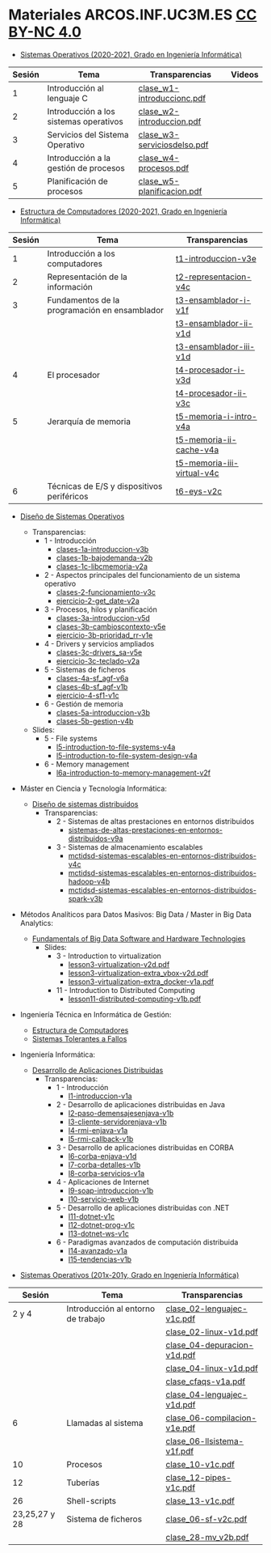 # Materiales ARCOS.INF.UC3M.ES [CC BY-NC 4.0](http://creativecommons.org/licenses/by-nc/4.0/) 

* [Sistemas Operativos (2020-2021, Grado en Ingeniería Informática)](http://www.arcos.inf.uc3m.es/~infoso/)

| Sesión 	| Tema                                       	| Transparencias                                                                                                           	| Videos |
|--------	|--------------------------------------------	|--------------------------------------------------------------------------------------------------------------------------	|-------	|
| 1      	| Introducción al lenguaje C                 	| [clase_w1-introduccionc.pdf](https://acaldero.github.io/slides/GII_Sistemas_Operativos/clase_w1-introduccionc.pdf)        |   	    |
| 2  	    | Introducción a los sistemas operativos     	| [clase_w2-introduccion.pdf](https://acaldero.github.io/slides/GII_Sistemas_Operativos/clase_w2-introduccion.pdf)      	   |       	|
| 3  	    | Servicios del Sistema Operativo	            | [clase_w3-serviciosdelso.pdf](https://acaldero.github.io/slides/GII_Sistemas_Operativos/clase_w3-serviciosdelso.pdf)	     |       	|
| 4  	    | Introducción a la gestión de procesos      	| [clase_w4-procesos.pdf](https://acaldero.github.io/slides/GII_Sistemas_Operativos/clase_w4-procesos.pdf)	                 |   	    |
| 5  	    | Planificación de procesos                  	| [clase_w5-planificacion.pdf](https://acaldero.github.io/slides/GII_Sistemas_Operativos/clase_w5-planificacion.pdf)	       |       	|

* [Estructura de Computadores (2020-2021, Grado en Ingeniería Informática)](http://www.arcos.inf.uc3m.es/~infoec/)

| Sesión 	| Tema                                          	| Transparencias                                                                                                               	|
|--------	|-----------------------------------------------	|------------------------------------------------------------------------------------------------------------------------------	|
| 1      	| Introducción a los computadores            	   | [t1-introduccion-v3e](https://acaldero.github.io/slides/GII_Estructura_De_Computadores/t1-introduccion-v3a.pdf)               |
| 2      	| Representación de la información              	| [t2-representacion-v4c](https://acaldero.github.io/slides/GII_Estructura_De_Computadores/t2-representacion-v4c.pdf)           |
| 3      	| Fundamentos de la programación en ensamblador  | [t3-ensamblador-i-v1f](https://acaldero.github.io/slides/GII_Estructura_De_Computadores/t3-ensamblador-i-v1f.pdf)             |
|        	|                                               	| [t3-ensamblador-ii-v1d](https://acaldero.github.io/slides/GII_Estructura_De_Computadores/t3-ensamblador-ii-v1d.pdf)           |
|        	|                                               	| [t3-ensamblador-iii-v1d](https://acaldero.github.io/slides/GII_Estructura_De_Computadores/t3-ensamblador-iii-v1d.pdf)         |
| 4      	| El procesador                                 	| [t4-procesador-i-v3d](https://acaldero.github.io/slides/GII_Estructura_De_Computadores/t4-procesador-i-v3b.pdf)               |
|        	|                                               	| [t4-procesador-ii-v3c](https://acaldero.github.io/slides/GII_Estructura_De_Computadores/t4-procesador-ii-v3b.pdf)             |
| 5      	| Jerarquía de memoria                          	| [t5-memoria-i-intro-v4a](https://acaldero.github.io/slides/GII_Estructura_De_Computadores/t5-memoria-i-intro-v4a.pdf)         |
|        	|                                               	| [t5-memoria-ii-cache-v4a](https://acaldero.github.io/slides/GII_Estructura_De_Computadores/t5-memoria-ii-cache-v4a.pdf)       |
|        	|                                               	| [t5-memoria-iii-virtual-v4c](https://acaldero.github.io/slides/GII_Estructura_De_Computadores/t5-memoria-iii-virtual-v4c.pdf) |
| 6      	| Técnicas de E/S y dispositivos periféricos    	| [t6-eys-v2c](https://acaldero.github.io/slides/GII_Estructura_De_Computadores/t6-eys-v2c.pdf)                                 |


  * [Diseño de Sistemas Operativos](http://www.arcos.inf.uc3m.es/~infodso/)
    * Transparencias:
      * 1 - Introducción
        * [clases-1a-introduccion-v3b](https://acaldero.github.io/slides/GII_Disenyo_De_Sistemas_Operativos/clases-1a-introduccion-v3d.pdf)
        * [clases-1b-bajodemanda-v2b](https://acaldero.github.io/slides/GII_Disenyo_De_Sistemas_Operativos/clases-1b-bajodemanda-v2b.pdf)
        * [clases-1c-libcmemoria-v2a](https://acaldero.github.io/slides/GII_Disenyo_De_Sistemas_Operativos/clases-1c-libc_memoria-v2a.pdf)
      * 2 - Aspectos principales del funcionamiento de un sistema operativo
        * [clases-2-funcionamiento-v3c](https://acaldero.github.io/slides/GII_Disenyo_De_Sistemas_Operativos/clases-2-funcionamiento-v3c.pdf)
        * [ejercicio-2-get_date-v2a](https://acaldero.github.io/slides/GII_Disenyo_De_Sistemas_Operativos/ejercicio-2-get_date-v2a.pdf)
      * 3 - Procesos, hilos y planificación
        * [clases-3a-introduccion-v5d](https://acaldero.github.io/slides/GII_Disenyo_De_Sistemas_Operativos/clases-3a-ppdsa_introduccion-v5d.pdf)
        * [clases-3b-cambioscontexto-v5e](https://acaldero.github.io/slides/GII_Disenyo_De_Sistemas_Operativos/clases-3b-ppdsa_cambioscontexto-v5e.pdf)
        * [ejercicio-3b-prioridad_rr-v1e](https://acaldero.github.io/slides/GII_Disenyo_De_Sistemas_Operativos/ejercicio-3b-prioridad_rr-v1e.pdf)
      * 4 - Drivers y servicios ampliados
        * [clases-3c-drivers_sa-v5e](https://acaldero.github.io/slides/GII_Disenyo_De_Sistemas_Operativos/clases-3c-ppdsa_drv_sa-v5e.pdf)
        * [ejercicio-3c-teclado-v2a](https://acaldero.github.io/slides/GII_Disenyo_De_Sistemas_Operativos/ejercicio-3c-teclado-v2a.pdf)
      * 5 - Sistemas de ficheros
        * [clases-4a-sf_agf-v6a](https://acaldero.github.io/slides/GII_Disenyo_De_Sistemas_Operativos/clases-4a-sf_agf-v6a.pdf)
        * [clases-4b-sf_agf-v1b](https://acaldero.github.io/slides/GII_Disenyo_De_Sistemas_Operativos/clases-4b-sf_agf-v1a.pdf)
        * [ejercicio-4-sf1-v1c](https://acaldero.github.io/slides/GII_Disenyo_De_Sistemas_Operativos/ejercicio-4-sf1-v1c.pdf)
      * 6 - Gestión de memoria
        * [clases-5a-introduccion-v3b](https://acaldero.github.io/slides/GII_Disenyo_De_Sistemas_Operativos/clases-5a-memoria_introduccion-v3b.pdf)
        * [clases-5b-gestion-v4b](https://acaldero.github.io/slides/GII_Disenyo_De_Sistemas_Operativos/clases-5b-memoria_agf-v4b.pdf)
    * Slides:
      * 5 - File systems
        * [l5-introduction-to-file-systems-v4a](http://es.slideshare.net/AlejandroCalderonMat/l5-introduction-to-file-systems-v4a)
        * [l5-introduction-to-file-system-design-v4a](http://es.slideshare.net/AlejandroCalderonMat/l5-introduction-to-file-system-design-v4a)
      * 6 - Memory management
        * [l6a-introduction-to-memory-management-v2f](http://es.slideshare.net/AlejandroCalderonMat/l6a-introduction-to-memory-management-v2f)

* Máster en Ciencia y Tecnología Informática:
  * [Diseño de sistemas distribuidos](http://arcos.inf.uc3m.es/~dsd/)
    * Transparencias:
      * 2 - Sistemas de altas prestaciones en entornos distribuidos
        * [sistemas-de-altas-prestaciones-en-entornos-distribuidos-v9a](https://acaldero.github.io/slides/MCYTI_Disenyo_De_Sistemas_Distribuidos/mcti-dsd-hpc-v9c.pdf)
      * 3 - Sistemas de almacenamiento escalables
        * [mctidsd-sistemas-escalables-en-entornos-distribuidos-v4c](https://acaldero.github.io/slides/MCYTI_Disenyo_De_Sistemas_Distribuidos/mcti-dsd-se-v5b.pdf)
        * [mctidsd-sistemas-escalables-en-entornos-distribuidos-hadoop-v4b](https://acaldero.github.io/slides/MCYTI_Disenyo_De_Sistemas_Distribuidos/mcti-dsd-se-hadoop-v4b.pdf)
        * [mctidsd-sistemas-escalables-en-entornos-distribuidos-spark-v3b](https://acaldero.github.io/slides/MCYTI_Disenyo_De_Sistemas_Distribuidos/mcti-dsd-se-spark-v3b.pdf)

* Métodos Analíticos para Datos Masivos: Big Data / Master in Big Data Analytics:
  * [Fundamentals of Big Data Software and Hardware Technologies](http://arcos.inf.uc3m.es/~dsd/)
    * Slides:
      * 3 - Introduction to virtualization
        * [lesson3-virtualization-v2d.pdf](https://acaldero.github.io/slides/MADMBD_Fundamentals_of_Big_Data_Software_and_Hardware_Technologies/lesson3-virtualization-v2d.pdf)
        * [lesson3-virtualization-extra_vbox-v2d.pdf](https://acaldero.github.io/slides/MADMBD_Fundamentals_of_Big_Data_Software_and_Hardware_Technologies/lesson3-virtualization-extra_vbox-v2d.pdf)
        * [lesson3-virtualization-extra_docker-v1a.pdf](https://acaldero.github.io/slides/MADMBD_Fundamentals_of_Big_Data_Software_and_Hardware_Technologies/lesson3-virtualization-extra_docker-v1a.pdf)
      * 11 - Introduction to Distributed Computing
        * [lesson11-distributed-computing-v1b.pdf](https://acaldero.github.io/slides/MADMBD_Fundamentals_of_Big_Data_Software_and_Hardware_Technologies/lesson4-intro-cloud-v2f.pdf)

* Ingeniería Técnica en Informática de Gestión:
  * [Estructura de Computadores](http://www.arcos.inf.uc3m.es/~ec/)
  * [Sistemas Tolerantes a Fallos](http://www.arcos.inf.uc3m.es/~stf/)

* Ingeniería Informática:
  * [Desarrollo de Aplicaciones Distribuidas](http://www.arcos.inf.uc3m.es/~dad/)
    * Transparencias:
      * 1 - Introducción
        * [l1-introduccion-v1a](https://acaldero.github.io/slides/II_Desarrollo_De_Aplicacones_Distribuidas/L1-introduccion-v1a.pdf)
      * 2 - Desarrollo de aplicaciones distribuidas en Java
        * [l2-paso-demensajesenjava-v1b](https://acaldero.github.io/slides/II_Desarrollo_De_Aplicacones_Distribuidas/L2-paso_de_mensajes_en_java-v1b.pdf)
        * [l3-cliente-servidorenjava-v1b](https://acaldero.github.io/slides/II_Desarrollo_De_Aplicacones_Distribuidas/L3-cliente_servidor_en_java-v1b.pdf)
        * [l4-rmi-enjava-v1a](https://acaldero.github.io/slides/II_Desarrollo_De_Aplicacones_Distribuidas/L4-rmi_en_java-v1a.pdf)
        * [l5-rmi-callback-v1b](https://acaldero.github.io/slides/II_Desarrollo_De_Aplicacones_Distribuidas/L5-rmi_callback-v1b.pdf)
      * 3 - Desarrollo de aplicaciones distribuidas en CORBA
        * [l6-corba-enjava-v1d](https://acaldero.github.io/slides/II_Desarrollo_De_Aplicacones_Distribuidas/L6-corba_en_java-v1d.pdf)
        * [l7-corba-detalles-v1b](https://acaldero.github.io/slides/II_Desarrollo_De_Aplicacones_Distribuidas/L7-corba_detalles-v1c.pdf)
        * [l8-corba-servicios-v1a](https://acaldero.github.io/slides/II_Desarrollo_De_Aplicacones_Distribuidas/L8-corba_servicios-v1a.pdf)
      * 4 - Aplicaciones de Internet
        * [l9-soap-introduccion-v1b](https://acaldero.github.io/slides/II_Desarrollo_De_Aplicacones_Distribuidas/L9-soap_introduccion-v1b.pdf)
        * [l10-servicio-web-v1b](https://acaldero.github.io/slides/II_Desarrollo_De_Aplicacones_Distribuidas/L10-servicio_web-v1b.pdf)
      * 5 - Desarrollo de aplicaciones distribuidas con .NET
        * [l11-dotnet-v1c](https://acaldero.github.io/slides/II_Desarrollo_De_Aplicacones_Distribuidas/L11-dotnet-v1c.pdf)
        * [l12-dotnet-prog-v1c](https://acaldero.github.io/slides/II_Desarrollo_De_Aplicacones_Distribuidas/L12-dotnet_prog-v1c.pdf)
        * [l13-dotnet-ws-v1c](https://acaldero.github.io/slides/II_Desarrollo_De_Aplicacones_Distribuidas/L13-dotnet_ws-v1c.pdf)
      * 6 - Paradigmas avanzados de computación distribuida
        * [l14-avanzado-v1a](https://acaldero.github.io/slides/II_Desarrollo_De_Aplicacones_Distribuidas/L14-avanzado-v1a.pdf)
        * [l15-tendencias-v1b](https://acaldero.github.io/slides/II_Desarrollo_De_Aplicacones_Distribuidas/L15-tendencias-v1b.pdf)

* [Sistemas Operativos (201x-201y, Grado en Ingeniería Informática)](http://www.arcos.inf.uc3m.es/~infoso/)

| Sesión 	      | Tema                                       	| Transparencias                                                                                                           	|  
|--------------	|--------------------------------------------	|--------------------------------------------------------------------------------------------------------------------------	| 
| 2 y 4        	| Introducción al entorno de trabajo         	| [clase_02-lenguajec-v1c.pdf](https://acaldero.github.io/slides/GII_Sistemas_Operativos/clase_02-lenguajec-v1c.pdf)        | 
|        	      |                                            	| [clase_02-linux-v1d.pdf](https://acaldero.github.io/slides/GII_Sistemas_Operativos/clase_02-linux-v1d.pdf)                | 
|        	      |                                            	| [clase_04-depuracion-v1d.pdf](https://acaldero.github.io/slides/GII_Sistemas_Operativos/clase_04-depuracion-v1d.pdf)      | 
|        	      |                                            	| [clase_04-linux-v1d.pdf](https://acaldero.github.io/slides/GII_Sistemas_Operativos/clase_04-linux-v1d.pdf)                | 
|        	      |                                            	| [clase_cfaqs-v1a.pdf](https://acaldero.github.io/slides/GII_Sistemas_Operativos/clase_cfaqs-v1a.pdf)                      | 
|              	|                                            	| [clase_04-lenguajec-v1d.pdf](https://acaldero.github.io/slides/GII_Sistemas_Operativos/clase_04-lenguajec-v1d.pdf)        | 
| 6            	| Llamadas al sistema                        	| [clase_06-compilacion-v1e.pdf](https://acaldero.github.io/slides/GII_Sistemas_Operativos/clase_06-compilacion-v1e.pdf)    |  
|              	|                                            	| [clase_06-llsistema-v1f.pdf](https://acaldero.github.io/slides/GII_Sistemas_Operativos/clase_06-llsistema-v1f.pdf)        |  
| 10     	      | Procesos                                   	| [clase_10-v1c.pdf](https://acaldero.github.io/slides/GII_Sistemas_Operativos/clase_10-v1c.pdf)                            | 
| 12           	| Tuberías                                   	| [clase_12-pipes-v1c.pdf](https://acaldero.github.io/slides/GII_Sistemas_Operativos/clase_12-pipes-v1c.pdf)                | 
| 26           	| Shell-scripts                              	| [clase_13-v1c.pdf](https://acaldero.github.io/slides/GII_Sistemas_Operativos/clase_13-v1c.pdf)                            |  
| 23,25,27 y 28	| Sistema de ficheros                        	| [clase_06-sf-v2c.pdf](https://acaldero.github.io/slides/GII_Sistemas_Operativos/clase_06-sf-v2c.pdf)                      | 
|              	|                                            	| [clase_28-mv_v2b.pdf](https://acaldero.github.io/slides/GII_Sistemas_Operativos/clase_28-mv_v2b.pdf)                      | 

